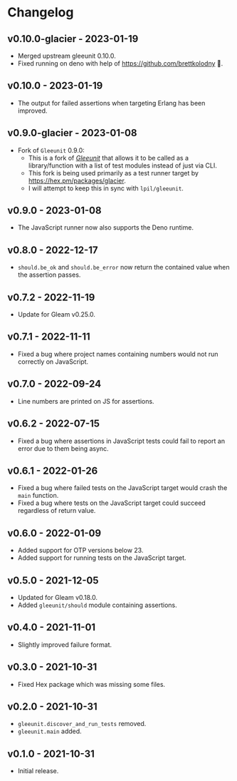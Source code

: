 # Changelog

## v0.10.0-glacier - 2023-01-19

- Merged upstream gleeunit 0.10.0.
- Fixed running on deno with help of <https://github.com/brettkolodny> 💜.

## v0.10.0 - 2023-01-19

- The output for failed assertions when targeting Erlang has been improved.

## v0.9.0-glacier - 2023-01-08

- Fork of `Gleeunit` 0.9.0:
  - This is a fork of [*Gleeunit*](https://hex.pm/packages/gleeunit) that allows it to
    be called as a library/function with a list of test modules instead of
    just via CLI.
  - This fork is being used primarily as a test runner target by
    <https://hex.pm/packages/glacier>.
  - I will attempt to keep this in sync with `lpil/gleeunit`.

## v0.9.0 - 2023-01-08

- The JavaScript runner now also supports the Deno runtime.

## v0.8.0 - 2022-12-17

- `should.be_ok` and `should.be_error` now return the contained value when the
  assertion passes.

## v0.7.2 - 2022-11-19

- Update for Gleam v0.25.0.

## v0.7.1 - 2022-11-11

- Fixed a bug where project names containing numbers would not run correctly on
  JavaScript.

## v0.7.0 - 2022-09-24

- Line numbers are printed on JS for assertions.

## v0.6.2 - 2022-07-15

- Fixed a bug where assertions in JavaScript tests could fail to report an
  error due to them being async.

## v0.6.1 - 2022-01-26

- Fixed a bug where failed tests on the JavaScript target would crash the `main`
  function.
- Fixed a bug where tests on the JavaScript target could succeed regardless of
  return value.

## v0.6.0 - 2022-01-09

- Added support for OTP versions below 23.
- Added support for running tests on the JavaScript target.

## v0.5.0 - 2021-12-05

- Updated for Gleam v0.18.0.
- Added `gleeunit/should` module containing assertions.

## v0.4.0 - 2021-11-01

- Slightly improved failure format.

## v0.3.0 - 2021-10-31

- Fixed Hex package which was missing some files.

## v0.2.0 - 2021-10-31

- `gleeunit.discover_and_run_tests` removed.
- `gleeunit.main` added.

## v0.1.0 - 2021-10-31

- Initial release.
